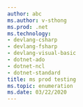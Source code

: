 ```yaml
---
author: abc
ms.author: v-sthong
ms.prod: .net
ms.technology: 
- devlang-csharp
- devlang-fsharp
- devlang-visual-basic
- dotnet-ado
- dotnet-ncl
- dotnet-standard
title: ms prod testing
ms.topic: enumeration
ms.date: 03/22/2020
---
```

